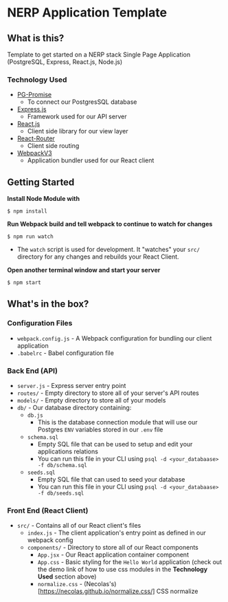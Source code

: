 # NERP Application Template

## What is this?
Template to get started on a NERP stack Single Page Application (PostgreSQL, Express, React.js, Node.js)

### Technology Used
- [PG-Promise](https://github.com/vitaly-t/pg-promise)
  * To connect our PostgresSQL database
- [Express.js](https://expressjs.com/)
  * Framework used for our API server
- [React.js](https://facebook.github.io/react/)
  * Client side library for our view layer
- [React-Router](https://reacttraining.com/react-router/)
  * Client side routing
- [WebpackV3](http://webpack.github.io/docs/)
  * Application bundler used for our React client

## Getting Started
**Install Node Module with**
```
$ npm install
```

**Run Webpack build and tell webpack to continue to watch for changes**
```
$ npm run watch
```
-  The `watch` script is used for development. It "watches" your `src/` directory
for any changes and rebuilds your React Client.

**Open another terminal window and start your server**
```
$ npm start
```

## What's in the box?

### Configuration Files
  - `webpack.config.js` - A Webpack configuration for bundling our client application
  - `.babelrc` - Babel configuration file

### Back End (API)
  - `server.js` - Express server entry point
  - `routes/` - Empty directory to store all of your server's API routes
  - `models/` - Empty directory to store all of your models
  - `db/` - Our database directory containing:
      * `db.js`
        - This is the database connection module that will use our Postgres
        `ENV` variables stored in our `.env` file
      * `schema.sql`
        - Empty SQL file that can be used to setup and edit your applications
        relations
        - You can run this file in your CLI using `psql -d <your_databaase> -f db/schema.sql`
      * `seeds.sql`
        - Empty SQL file that can used to seed your database
        - You can run this file in your CLI using `psql -d <your_databaase> -f db/seeds.sql`

### Front End (React Client)
  - `src/` - Contains all of our React client's files
    * `index.js` - The client application's entry point as defined in our webpack config
    * `components/` - Directory to store all of our React components
      - `App.jsx` - Our React application container component
      - `App.css` - Basic styling for the `Hello World` application (check out the demo link of how to use css modules in the **Technology Used** section above)
      - `normalize.css` - (Necolas's)[https://necolas.github.io/normalize.css/] CSS normalize
